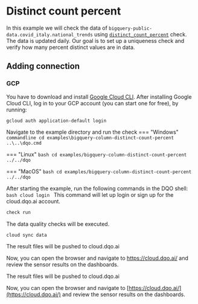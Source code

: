 # Distinct count percent

In this example we will check the data of `bigquery-public-data.covid_italy.national_trends` using
[`distinct_count_percent`](../../../check_reference/uniqueness/distinct_count_percent/distinct_count_percent.md) check.
The data is updated daily. Our goal is to set up a uniqueness check and verify how many percent distinct values are in data. 

## Adding connection
### GCP
You have to download and install [Google Cloud CLI](https://cloud.google.com/sdk/docs/install).
After installing Google Cloud CLI, log in to your GCP account (you can start one for free), by running:

```commandline
gcloud auth application-default login
```

Navigate to the example directory and run the check
=== "Windows"
    ```commandline
    cd examples\bigquery-column-distinct-count-percent
    ..\..\dqo.cmd
    ```

=== "Linux"
    ```bash
    cd examples/bigquery-column-distinct-count-percent
    ../../dqo
    ```

=== "MacOS"
    ```bash
    cd examples/bigquery-column-distinct-count-percent
    ../../dqo
    ```

After starting the example, run the following commands in the DQO shell:
    ```bash
    cloud login
    ```
This command will let up login or sign up for the cloud.dqo.ai account.

```bash
check run
```
The data quality checks will be executed.
```bash
cloud sync data
```
The result files will be pushed to cloud.dqo.ai

Now, you can open the browser and navigate to https://cloud.dqo.ai/ and review the sensor results on the dashboards.

The result files will be pushed to cloud.dqo.ai

Now, you can open the browser and navigate to [https://cloud.dqo.ai/](https://cloud.dqo.ai/)
and review the sensor results on the dashboards.